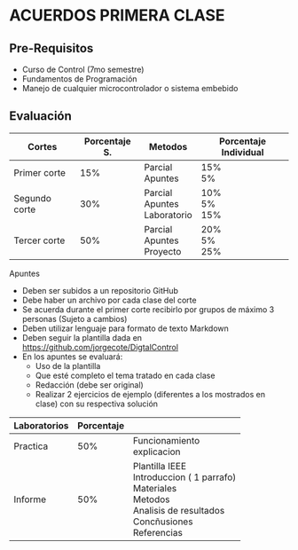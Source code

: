 # ACUERDOS PRIMERA CLASE
## Pre-Requisitos
* Curso de Control (7mo semestre)
* Fundamentos de Programación
* Manejo de cualquier microcontrolador o sistema embebido
## Evaluación
|Cortes        |Porcentaje S.|Metodos   |Porcentaje Individual |
|--------------|-----------|----------|----------|
|Primer corte  | 15%       |Parcial<br>Apuntes  | 15%<br> 5%       |
|Segundo corte | 30%       |Parcial<br>Apuntes<br>Laboratorio   |    10%<br>5%<br> 15%|
|Tercer corte  | 50%       |Parcial<br>Apuntes<br>Proyecto    | 20%<br>5%<br>25%     |


Apuntes
* Deben ser subidos a un repositorio GitHub
* Debe haber un archivo por cada clase del corte
* Se acuerda durante el primer corte recibirlo por grupos de máximo 3 personas (Sujeto
a cambios)
* Deben utilizar lenguaje para formato de texto Markdown
* Deben seguir la plantilla dada en https://github.com/jorgecote/DigtalControl
* En los apuntes se evaluará:
  * Uso de la plantilla
  * Que esté completo el tema tratado en cada clase
  * Redacción (debe ser original)
  * Realizar 2 ejercicios de ejemplo (diferentes a los mostrados en clase) con su
respectiva solución

|Laboratorios  |Porcentaje |             |
|--------------|-----------|----------|
|Practica      | 50%      |Funcionamiento <br> explicacion  | 
|Informe       | 50%       |Plantilla IEEE <br> Introduccion ( 1 parrafo) <br> Materiales  <br> Metodos <br> Analisis de resultados <br> Concñusiones <br> Referencias |    

